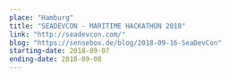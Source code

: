 ```yaml
---
place: "Hamburg"
title: "SEADEVCON - MARITIME HACKATHON 2018"
link: "http://seadevcon.com/"
blog: "https://sensebox.de/blog/2018-09-16-SeaDevCon"
starting-date: 2018-09-07
ending-date: 2018-09-08
---
```

